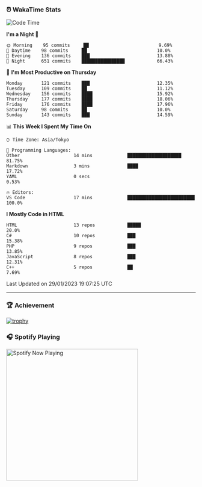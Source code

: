 ### ⏰ WakaTime Stats


<!--START_SECTION:waka-->
![Code Time](http://img.shields.io/badge/Code%20Time-510%20hrs%2046%20mins-blue)

**I'm a Night 🦉** 

```text
🌞 Morning    95 commits     ██                          9.69% 
🌆 Daytime    98 commits     ██                          10.0% 
🌃 Evening    136 commits    ███                         13.88% 
🌙 Night      651 commits    ████████████████            66.43%

```
📅 **I'm Most Productive on Thursday** 

```text
Monday       121 commits    ███                         12.35% 
Tuesday      109 commits    ██                          11.12% 
Wednesday    156 commits    ████                        15.92% 
Thursday     177 commits    ████                        18.06% 
Friday       176 commits    ████                        17.96% 
Saturday     98 commits     ██                          10.0% 
Sunday       143 commits    ███                         14.59%

```


📊 **This Week I Spent My Time On** 

```text
⌚︎ Time Zone: Asia/Tokyo

💬 Programming Languages: 
Other                    14 mins             ████████████████████        81.75% 
Markdown                 3 mins              ████                        17.72% 
YAML                     0 secs                                          0.53%

🔥 Editors: 
VS Code                  17 mins             █████████████████████████   100.0%

```

**I Mostly Code in HTML** 

```text
HTML                     13 repos            █████                       20.0% 
C#                       10 repos            ███                         15.38% 
PHP                      9 repos             ███                         13.85% 
JavaScript               8 repos             ███                         12.31% 
C++                      5 repos             ██                          7.69%

```



 Last Updated on 29/01/2023 19:07:25 UTC
<!--END_SECTION:waka-->

---

### 🏆 Achievement

[![trophy](https://github-profile-trophy.vercel.app/?username=Slime-hatena&theme=flat&no-bg=true&no-frame=true&column=8)](https://github.com/ryo-ma/github-profile-trophy)

### 🎧 Spotify Playing

[<img src="https://spotify-now-playing-slime-hatena.vercel.app/api/spotify-playing" alt="Spotify Now Playing" width="350" />](https://open.spotify.com/user/slime_hatena)

<!--
**Slime-hatena/Slime-hatena** is a ✨ _special_ ✨ repository because its `README.md` (this file) appears on your GitHub profile.

Here are some ideas to get you started:

- 🔭 I’m currently working on ...
- 🌱 I’m currently learning ...
- 👯 I’m looking to collaborate on ...
- 🤔 I’m looking for help with ...
- 💬 Ask me about ...
- 📫 How to reach me: ...
- 😄 Pronouns: ...
- ⚡ Fun fact: ...
-->
